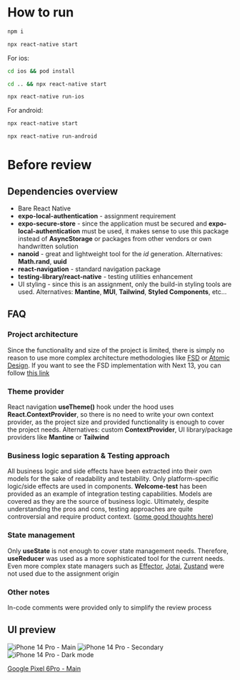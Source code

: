# How to run

```bash
npm i
```

```bash
npx react-native start
```

For ios:

```bash
cd ios && pod install
```

```bash
cd .. && npx react-native start
```

```bash
npx react-native run-ios
```

For android:

```bash
npx react-native start
```

```bash
npx react-native run-android
```

# Before review

## Dependencies overview

- Bare React Native
- **expo-local-authentication** - assignment requirement
- **expo-secure-store** - since the application must be secured and **expo-local-authentication** must be used, it makes sense to use this package instead of **AsyncStorage** or packages from other vendors or own handwritten solution
- **nanoid** - great and lightweight tool for the _id_ generation. Alternatives: **Math.rand**, **uuid**
- **react-navigation** - standard navigation package
- **testing-library/react-native** - testing utilities enhancement
- UI styling - since this is an assignment, only the build-in styling tools are used. Alternatives: **Mantine**, **MUI**, **Tailwind**, **Styled Components**, etc...

## FAQ

### Project architecture

Since the functionality and size of the project is limited, there is simply no reason to use more complex architecture methodologies like [FSD](https://feature-sliced.design/) or [Atomic Design](https://atomicdesign.bradfrost.com/). If you want to see the FSD implementation with Next 13, you can follow [this link](https://github.com/jstrR/movie-app-experimental/tree/main)

### Theme provider

React navigation **useTheme()** hook under the hood uses **React.ContextProvider**, so there is no need to write your own context provider, as the project size and provided functionality is enough to cover the project needs. Alternatives: custom **ContextProvider**, UI library/package providers like **Mantine** or **Tailwind**

### Business logic separation & Testing approach

All business logic and side effects have been extracted into their own models for the sake of readability and testability. Only platform-specific logic/side effects are used in components. **Welcome-test** has been provided as an example of integration testing capabilities. Models are covered as they are the source of business logic. Ultimately, despite understanding the pros and cons, testing approaches are quite controversial and require product context. ([some good thoughts here](https://www.youtube.com/watch?v=FF50H2RWaEY))

### State management

Only **useState** is not enough to cover state management needs. Therefore, **useReducer** was used as a more sophisticated tool for the current needs. Even more complex state managers such as [Effector](https://effector.dev/), [Jotai](https://jotai.org/), [Zustand](https://zustand-demo.pmnd.rs/) were not used due to the assignment origin

### Other notes

In-code comments were provided only to simplify the review process

## UI preview
![iPhone 14 Pro - Main](https://github.com/jstrR/rn-todo/assets/25367655/650dc49b-9da3-432f-bf9d-e64a03c0cb10)
![iPhone 14 Pro - Secondary](https://github.com/jstrR/rn-todo/assets/25367655/e0f576ae-268a-4811-9d77-38a6d00f4a86)
![iPhone 14 Pro - Dark mode](https://github.com/jstrR/rn-todo/assets/25367655/29e81bd2-7b72-47be-bf45-6fb9a677bdf2)


[Google Pixel 6Pro - Main](https://github.com/jstrR/rn-todo/assets/25367655/67dc639b-17b8-432e-b5d0-909a3619fb58)
